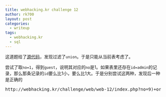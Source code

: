 ```yaml
---
title: webhacking.kr challenge 12
author: rk700
layout: post
categories:
  - writeup
tags:
  - webhacking.kr
  - sql
---
```


这道题给了[源代码](http://webhacking.kr/challenge/web/web-12/index.phps)，发现过滤了`union`。于是只能从当前表考虑了。

尝试了取`no=1`，得到`guest`，说明其对应的`no`是1。如果表里还存在`id=admin`的记录，那么那条记录的`id`要么比1小，要么比1大。于是分别尝试这两种，发现后一种是正确的

<pre>http://webhacking.kr/challenge/web/web-12/index.php?no=9)+or+no>1--+</pre>
